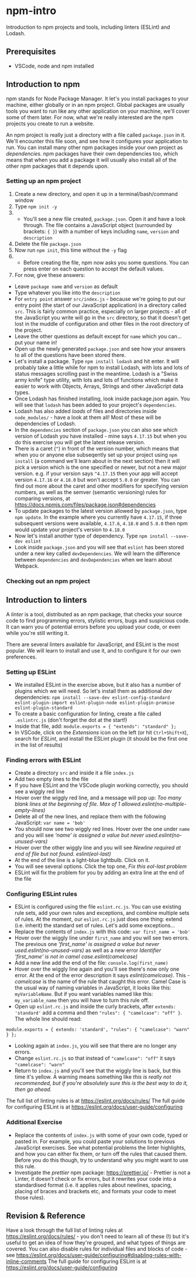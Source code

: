 # npm-intro
Introduction to npm projects and tools, including linters (ESLint) and Lodash.

## Prerequisites
 * VSCode, node and npm installed

## Introduction to npm
npm stands for Node Package Manager. It let's you install packages to your machine, either globally or in an npm project. Global packages are usually tools you want to run like any other application on your machine, we'll cover some of them later. For now, what we're really interested are the npm projects you create to run a website.

An npm project is really just a directory with a file called `package.json` in it. We'll encounter this file soon, and see how it configures your application to run. You can install many other npm packages inside your own project as _dependencies_. npm packages have their own dependencies too, which means that when you add a package it will usually also install all of the other npm packages that it depends upon.

### Setting up an npm project
 1. Create a new directory, and open it up in a terminal/bash/command window
 2. Type `npm init -y`
 2. * You'll see a new file created, `package.json`. Open it and have a look through. The file contains a JavaScript object (surrounded by brackets: `{ }`) with a number of keys including `name`, `version` and `description`
 3. Delete the file `package.json`
 4. Now run `npm init`, this time without the `-y` flag
 4. * Before creating the file, npm now asks you some questions. You can press enter on each question to accept the default values.
 5. For now, give these answers:
  * Leave `package name` and `version` as default
  * Type whatever you like into the `description`
  * For `entry point` answer `src/index.js` - because we're going to put our entry point (the start of our JavaScript application) in a directory called `src`. This is fairly common practice, especially on larger projects - all of the JavaScript you write will go in the `src` directory, so that it doesn't get lost in the muddle of configuration and other files in the root directory of the project.
  * Leave the other questions as default except for `name` which you can... put your name in!
 * Open up the newly generated `package.json` and see how your answers to all of the questions have been stored there.
 * Let's install a package. Type `npm install lodash` and hit enter. It will probably take a little while for npm to install Lodash, with lots and lots of status messages scrolling past in the meantime. Lodash is a "Swiss army knife" type utility, with lots and lots of functions which make it easier to work with Objects, Arrays, Strings and other JavaScript data types.
 * Once Lodash has finished installing, look inside package.json again. You will see that `lodash` has been added to your project's `dependencies`.
 * Lodash has also added _loads_ of files and directories inside `node_modules/` - have a look at them all! Most of these will be dependencies of Lodash.
 * In the `dependencies` section of `package.json` you can also see which version of Lodash you have installed - mine says `4.17.15` but when you do this exercise you will get the latest release version.
 * There is a caret (`^`) in front of the version number, which means that when you or anyone else subseqently set up your project using `npm install` (a command we'll learn about in the next section) then it will pick a version which is the one specified or newer, but not a new major version. e.g. if your version says `^4.17.15` then your app will accept version `4.17.16` or `4.18.0` but won't accept `5.0.0` or greater. You can find out more about the caret and other modifiers for specifying version numbers, as well as the semver (semantic versioning) rules for comparing versions, at https://docs.npmjs.com/files/package.json#dependencies 
 * To update packages to the latest version allowed by `package.json`, type `npm update`. In the example where you currently have `4.17.15`, if three subsequent versions were available, `4.17.6`, `4.18.0` and `5.0.0` then npm would update your project's version to `4.18.0`
 * Now let's install another type of dependency. Type `npm install --save-dev eslint`
 * Look inside `package.json` and you will see that `eslint` has been stored under a new key called `devDependencies`. We will learn the difference between `dependencies` and `devDependencies` when we learn about Webpack.

### Checking out an npm project


## Introduction to linters
A _linter_ is a tool, distributed as an npm package, that checks your source code to find programming errors, stylistic errors, bugs and suspicious code. It can warn you of potential errors before you upload your code, or even while you're still writing it.

There are several linters available for JavaScript, and ESLint is the most popular. We will learn to install and use it, and to configure it for our own preferences.

### Setting up ESLint
 
 * We installed ESLint in the exercise above, but it also has a number of plugins which we will need. So let's install them as additional dev dependencies: `npm install --save-dev eslint-config-standard eslint-plugin-import eslint-plugin-node eslint-plugin-promise eslint-plugin-standard`
 * To create a basic configuration for linting, create a file called `.eslintrc.js` (don't forget the dot at the start!)
 * Inside that file, add: `module.exports = { "extends": "standard" };`
 * In VSCode, click on the _Extensions_ icon on the left (or hit `Ctrl+Shift+X`), search for _ESLint_, and install the ESLint plugin (it should be the first one in the list of results)

### Finding errors with ESLint
 * Create a directory `src` and inside it a file `index.js`
 * Add two empty lines to the file
 * If you have ESLint and the VSCode plugin working correctly, you should see a wiggly red line
 * Hover over the wiggly red line, and a message will pop up: *Too many blank lines at the beginning of file. Max of 1 allowed.eslint(no-multiple-empty-lines)*
 * Delete all of the new lines, and replace them with the following JavaScript: `var name = 'bob'`
 * You should now see two wiggly red lines. Hover over the one under `name` and you will see _'name' is assigned a value but never used.eslint(no-unused-vars)_ 
 * Hover over the other wiggly line and you will see _Newline required at end of file but not found. eslint(eol-last)_
 * At the end of the line is a light-blue lightbulb. Click on it.
 * You will see several options. Click the top one, _Fix this eol-last problem_
 * ESLint will fix the problem for you by adding an extra line at the end of the file


### Configuring ESLint rules
* ESLint is configured using the file `eslint.rc.js`. You can use existing rule sets, add your own rules and exceptions, and combine multiple sets of rules. At the moment, our `eslint.rc.js` just does one thing: extend (i.e. inherit) the standard set of rules. Let's add some exceptions...
* Replace the contents of `index.js` with this code: `var first_name = 'bob'`
* Hover over the wiggly line under `first_name` and you will see two errors. The previous one *'first_name' is assigned a value but never used.eslint(no-unused-vars)* as well as a new error *Identifier 'first_name' is not in camel case.eslint(camelcase)*
* Add a new line add the end of the file: `console.log(first_name)`
* Hover over the wiggly line again and you'll see there's now only one error. At the end of the error description it says *eslint(camelcase)*. This - _camelcase_ is the name of the rule that caught this error. Camel Case is the usual way of naming variables in JavaScript, it looks like this: `myVariableName`. But if you want variables named like this: `my_variable_name` then you will have to turn this rule off. 
* Open up `eslint.rc.js` and inside the curly brackets, after `extends: 'standard'` add a comma and then `"rules": { "camelcase": "off" }`. The whole line should read:
```
module.exports = { extends: 'standard', "rules": { "camelcase": "warn" } };
```
* Looking again at `index.js`, you will see that there are no longer any errors.
* Change `eslint.rc.js` so that instead of `"camelcase": "off"` it says `"camelcase": "warn"`
* Return to `index.js` and you'll see that the wiggly line is back, but this time it's yellow. A warning means something like _this is really not recommended, but if you're *absolutely* sure this is the best way to do it, then go ahead._

The full list of linting rules is at https://eslint.org/docs/rules/
The full guide for configuring ESLint is at https://eslint.org/docs/user-guide/configuring

 ### Additional Exercise
  * Replace the contents of `index.js` with some of your own code, typed or pasted in. For example, you could paste your solutions to previous JavaScript exercises. See what potential problems the linter highlights, and how you can either fix them, or turn off the rules that caused them. Before you do this though, try to understand why you might want to use this rule.
  * Investigate the _prettier_ npm package: https://prettier.io/ - Prettier is not a Linter, it doesn't check or fix errors, but it rewrites your code into a standardised format (i.e. it applies rules about newlines, spacing, placing of braces and brackets etc, and formats your code to meet those rules).

## Revision & Reference
Have a look through the full list of linting rules at https://eslint.org/docs/rules/ - you don't need to learn all of these (!) but it's useful to get an idea of how they're grouped, and what types of things are covered.
You can also disable rules for individual files and blocks of code - see https://eslint.org/docs/user-guide/configuring#disabling-rules-with-inline-comments
The full guide for configuring ESLint is at https://eslint.org/docs/user-guide/configuring
